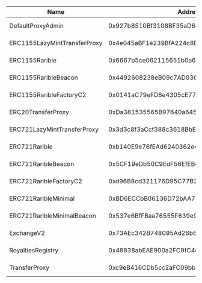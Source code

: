  Name | Address | Url 
 --- | --- | ---
 DefaultProxyAdmin | 0x927b8510Bf3108BF35aD6d60316C2f8dAB1BCD9A | https://goerli-explorer.optimism.io/address/0x927b8510Bf3108BF35aD6d60316C2f8dAB1BCD9A 
 ERC1155LazyMintTransferProxy | 0x4e045aBF1e239BfA224c8DCb8F889C3d447D3804 | https://goerli-explorer.optimism.io/address/0x4e045aBF1e239BfA224c8DCb8F889C3d447D3804 
 ERC1155Rarible | 0x6667b5ce062115651b0a6f499ac3f24A2DdFCB72 | https://goerli-explorer.optimism.io/address/0x6667b5ce062115651b0a6f499ac3f24A2DdFCB72 
 ERC1155RaribleBeacon | 0x4492608238eB09c7AD036e9C089538a7286B8985 | https://goerli-explorer.optimism.io/address/0x4492608238eB09c7AD036e9C089538a7286B8985 
 ERC1155RaribleFactoryC2 | 0x0141aC79eFD8e4305cE7785B4483C54d5E968995 | https://goerli-explorer.optimism.io/address/0x0141aC79eFD8e4305cE7785B4483C54d5E968995 
 ERC20TransferProxy | 0xDa381535565B97640a6453fA7A1A7b161AF78cbE | https://goerli-explorer.optimism.io/address/0xDa381535565B97640a6453fA7A1A7b161AF78cbE 
 ERC721LazyMintTransferProxy | 0x3d3c8f3aCcf388c3618BbE80598692B6d15bd4D5 | https://goerli-explorer.optimism.io/address/0x3d3c8f3aCcf388c3618BbE80598692B6d15bd4D5 
 ERC721Rarible | 0xb140E9e76fEAd6240362e4692D94a87E69754F8C | https://goerli-explorer.optimism.io/address/0xb140E9e76fEAd6240362e4692D94a87E69754F8C 
 ERC721RaribleBeacon | 0x5CF19eDb50C9EdF56EfEBe12DFa588E9E589514D | https://goerli-explorer.optimism.io/address/0x5CF19eDb50C9EdF56EfEBe12DFa588E9E589514D 
 ERC721RaribleFactoryC2 | 0xd96B8cd321176D95C77B2Ba6bfC007659c6CdceB | https://goerli-explorer.optimism.io/address/0xd96B8cd321176D95C77B2Ba6bfC007659c6CdceB 
 ERC721RaribleMinimal | 0xBD6ECCbB06136D72bAA72BAF922f35b0EA353E6C | https://goerli-explorer.optimism.io/address/0xBD6ECCbB06136D72bAA72BAF922f35b0EA353E6C 
 ERC721RaribleMinimalBeacon | 0x537e6BfFBaa76555F639e95F6BF01198F5ce9cAc | https://goerli-explorer.optimism.io/address/0x537e6BfFBaa76555F639e95F6BF01198F5ce9cAc 
 ExchangeV2 | 0x73AEc342B748095Ad26b6B90038944a742a6151E | https://goerli-explorer.optimism.io/address/0x73AEc342B748095Ad26b6B90038944a742a6151E 
 RoyaltiesRegistry | 0x48838abEAE900a2FC9fC4eC95a47F29a6c1B7647 | https://goerli-explorer.optimism.io/address/0x48838abEAE900a2FC9fC4eC95a47F29a6c1B7647 
 TransferProxy | 0xc9eB416CDb5cc2aFC09bb75393AEc6dBA4E5C84a | https://goerli-explorer.optimism.io/address/0xc9eB416CDb5cc2aFC09bb75393AEc6dBA4E5C84a 
